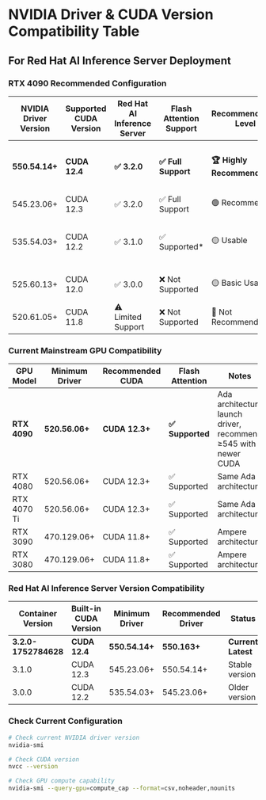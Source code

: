 # NVIDIA Driver & CUDA Version Compatibility Table

## For Red Hat AI Inference Server Deployment

### RTX 4090 Recommended Configuration

| NVIDIA Driver Version | Supported CUDA Version | Red Hat AI Inference Server | Flash Attention Support | Recommendation Level | Notes |
|----------------------|------------------------|----------------------------|----------------------|-------------------|-------|
| **550.54.14+** | **CUDA 12.4** | **✅ 3.2.0** | **✅ Full Support** | **🏆 Highly Recommended** | Official minimum requirement, optimal performance |
| 545.23.06+ | CUDA 12.3 | ✅ 3.2.0 | ✅ Full Support | 🟢 Recommended | Stable version |
| 535.54.03+ | CUDA 12.2 | ✅ 3.1.0 | ✅ Supported* | 🟡 Usable | *Requires manual compilation or xformers fallback |
| 525.60.13+ | CUDA 12.0 | ✅ 3.0.0 | ❌ Not Supported | 🟡 Basic Usable | Flash-Attn2 requires CUDA≥12.1 |
| 520.61.05+ | CUDA 11.8 | ⚠️ Limited Support | ❌ Not Supported | 🔴 Not Recommended | RTX 4090 requires ≥520.56.06 |

### Current Mainstream GPU Compatibility

| GPU Model | Minimum Driver | Recommended CUDA | Flash Attention | Notes |
|-----------|---------------|-----------------|-----------------|-------|
| **RTX 4090** | **520.56.06+** | **CUDA 12.3+** | **✅ Supported** | Ada architecture launch driver, recommend ≥545 with newer CUDA |
| RTX 4080 | 520.56.06+ | CUDA 12.3+ | ✅ Supported | Same Ada architecture |
| RTX 4070 Ti | 520.56.06+ | CUDA 12.3+ | ✅ Supported | Same Ada architecture |
| RTX 3090 | 470.129.06+ | CUDA 11.8+ | ✅ Supported | Ampere architecture |
| RTX 3080 | 470.129.06+ | CUDA 11.8+ | ✅ Supported | Ampere architecture |

### Red Hat AI Inference Server Version Compatibility

| Container Version | Built-in CUDA Version | Minimum Driver | Recommended Driver | Status |
|------------------|----------------------|---------------|-------------------|--------|
| **3.2.0-1752784628** | **CUDA 12.4** | **550.54.14+** | **550.163+** | **Current Latest** |
| 3.1.0 | CUDA 12.3 | 545.23.06+ | 550.54.14+ | Stable version |
| 3.0.0 | CUDA 12.2 | 535.54.03+ | 545.23.06+ | Older version |

### Check Current Configuration

```bash
# Check current NVIDIA driver version
nvidia-smi

# Check CUDA version
nvcc --version

# Check GPU compute capability
nvidia-smi --query-gpu=compute_cap --format=csv,noheader,nounits
```
